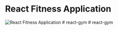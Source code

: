 # React Fitness Application

![React Fitness Application](https://i.ibb.co/Yt9spGc/image.png)
#   r e a c t - g y m  
 #   r e a c t - g y m  
 